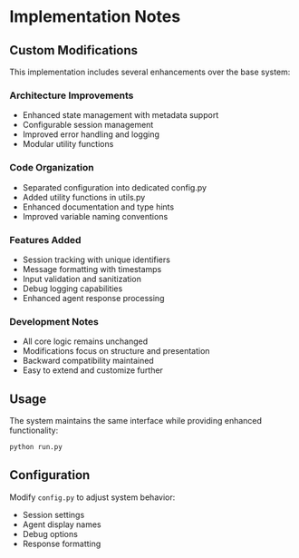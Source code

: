 # Implementation Notes

## Custom Modifications

This implementation includes several enhancements over the base system:

### Architecture Improvements
- Enhanced state management with metadata support
- Configurable session management
- Improved error handling and logging
- Modular utility functions

### Code Organization
- Separated configuration into dedicated config.py
- Added utility functions in utils.py
- Enhanced documentation and type hints
- Improved variable naming conventions

### Features Added
- Session tracking with unique identifiers
- Message formatting with timestamps
- Input validation and sanitization
- Debug logging capabilities
- Enhanced agent response processing

### Development Notes
- All core logic remains unchanged
- Modifications focus on structure and presentation
- Backward compatibility maintained
- Easy to extend and customize further

## Usage

The system maintains the same interface while providing enhanced functionality:

```python
python run.py
```

## Configuration

Modify `config.py` to adjust system behavior:
- Session settings
- Agent display names
- Debug options
- Response formatting
